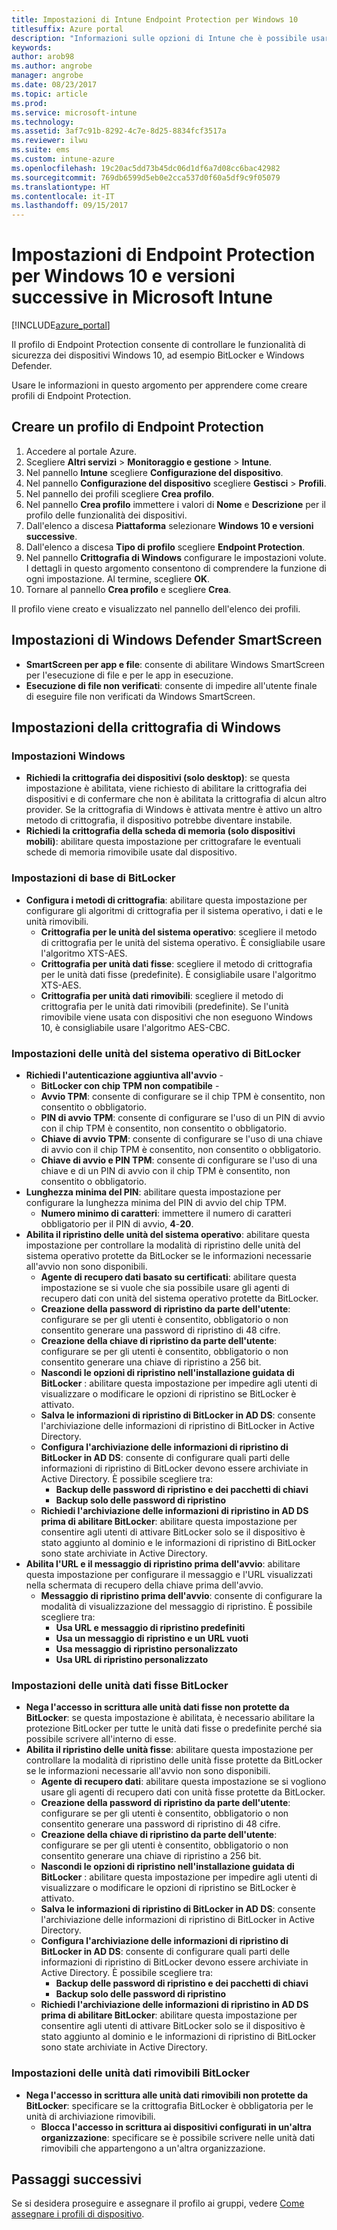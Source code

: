 ```yaml
---
title: Impostazioni di Intune Endpoint Protection per Windows 10
titlesuffix: Azure portal
description: "Informazioni sulle opzioni di Intune che è possibile usare per controllare le impostazioni di Endpoint Protection nei dispositivi Windows 10.\""
keywords: 
author: arob98
ms.author: angrobe
manager: angrobe
ms.date: 08/23/2017
ms.topic: article
ms.prod: 
ms.service: microsoft-intune
ms.technology: 
ms.assetid: 3af7c91b-8292-4c7e-8d25-8834fcf3517a
ms.reviewer: ilwu
ms.suite: ems
ms.custom: intune-azure
ms.openlocfilehash: 19c20ac5dd73b45dc06d1df6a7d08cc6bac42982
ms.sourcegitcommit: 769db6599d5eb0e2cca537d0f60a5df9c9f05079
ms.translationtype: HT
ms.contentlocale: it-IT
ms.lasthandoff: 09/15/2017
---
```

# <a name="endpoint-protection-settings-for-windows-10-and-later-in-microsoft-intune"></a>Impostazioni di Endpoint Protection per Windows 10 e versioni successive in Microsoft Intune

[!INCLUDE[azure_portal](./includes/azure_portal.md)]

Il profilo di Endpoint Protection consente di controllare le funzionalità di sicurezza dei dispositivi Windows 10, ad esempio BitLocker e Windows Defender.

Usare le informazioni in questo argomento per apprendere come creare profili di Endpoint Protection.

## <a name="create-an-endpoint-protection-profile"></a>Creare un profilo di Endpoint Protection

1. Accedere al portale Azure.
2. Scegliere **Altri servizi** > **Monitoraggio e gestione** > **Intune**.
3. Nel pannello **Intune** scegliere **Configurazione del dispositivo**.
2. Nel pannello **Configurazione del dispositivo** scegliere **Gestisci** > **Profili**.
3. Nel pannello dei profili scegliere **Crea profilo**.
4. Nel pannello **Crea profilo** immettere i valori di **Nome** e **Descrizione** per il profilo delle funzionalità dei dispositivi.
5. Dall'elenco a discesa **Piattaforma** selezionare **Windows 10 e versioni successive**.
6. Dall'elenco a discesa **Tipo di profilo** scegliere **Endpoint Protection**.
7. Nel pannello **Crittografia di Windows** configurare le impostazioni volute. I dettagli in questo argomento consentono di comprendere la funzione di ogni impostazione. Al termine, scegliere **OK**.
8. Tornare al pannello **Crea profilo** e scegliere **Crea**.

Il profilo viene creato e visualizzato nel pannello dell'elenco dei profili.

## <a name="windows-defender-smartscreen-settings"></a>Impostazioni di Windows Defender SmartScreen

- **SmartScreen per app e file**: consente di abilitare Windows SmartScreen per l'esecuzione di file e per le app in esecuzione.
- **Esecuzione di file non verificati**: consente di impedire all'utente finale di eseguire file non verificati da Windows SmartScreen.

## <a name="windows-encryption-settings"></a>Impostazioni della crittografia di Windows

### <a name="windows-settings"></a>Impostazioni Windows

- **Richiedi la crittografia dei dispositivi (solo desktop)**: se questa impostazione è abilitata, viene richiesto di abilitare la crittografia dei dispositivi e di confermare che non è abilitata la crittografia di alcun altro provider. Se la crittografia di Windows è attivata mentre è attivo un altro metodo di crittografia, il dispositivo potrebbe diventare instabile.
- **Richiedi la crittografia della scheda di memoria (solo dispositivi mobili)**: abilitare questa impostazione per crittografare le eventuali schede di memoria rimovibile usate dal dispositivo.


### <a name="bitlocker-base-settings"></a>Impostazioni di base di BitLocker

- **Configura i metodi di crittografia**: abilitare questa impostazione per configurare gli algoritmi di crittografia per il sistema operativo, i dati e le unità rimovibili.
    - **Crittografia per le unità del sistema operativo**: scegliere il metodo di crittografia per le unità del sistema operativo. È consigliabile usare l'algoritmo XTS-AES.
    - **Crittografia per unità dati fisse**: scegliere il metodo di crittografia per le unità dati fisse (predefinite). È consigliabile usare l'algoritmo XTS-AES.
    - **Crittografia per unità dati rimovibili**: scegliere il metodo di crittografia per le unità dati rimovibili (predefinite). Se l'unità rimovibile viene usata con dispositivi che non eseguono Windows 10, è consigliabile usare l'algoritmo AES-CBC.


### <a name="bitlocker-os-drive-settings"></a>Impostazioni delle unità del sistema operativo di BitLocker

- **Richiedi l'autenticazione aggiuntiva all'avvio** -
    - **BitLocker con chip TPM non compatibile** -
    - **Avvio TPM**: consente di configurare se il chip TPM è consentito, non consentito o obbligatorio.
    - **PIN di avvio TPM**: consente di configurare se l'uso di un PIN di avvio con il chip TPM è consentito, non consentito o obbligatorio.
    - **Chiave di avvio TPM**: consente di configurare se l'uso di una chiave di avvio con il chip TPM è consentito, non consentito o obbligatorio.
    - **Chiave di avvio e PIN TPM**: consente di configurare se l'uso di una chiave e di un PIN di avvio con il chip TPM è consentito, non consentito o obbligatorio.
- **Lunghezza minima del PIN**: abilitare questa impostazione per configurare la lunghezza minima del PIN di avvio del chip TPM.
    - **Numero minimo di caratteri**: immettere il numero di caratteri obbligatorio per il PIN di avvio, **4**-**20**.
- **Abilita il ripristino delle unità del sistema operativo**: abilitare questa impostazione per controllare la modalità di ripristino delle unità del sistema operativo protette da BitLocker se le informazioni necessarie all'avvio non sono disponibili.
    - **Agente di recupero dati basato su certificati**: abilitare questa impostazione se si vuole che sia possibile usare gli agenti di recupero dati con unità del sistema operativo protette da BitLocker.
    - **Creazione della password di ripristino da parte dell'utente**: configurare se per gli utenti è consentito, obbligatorio o non consentito generare una password di ripristino di 48 cifre.
    - **Creazione della chiave di ripristino da parte dell'utente**: configurare se per gli utenti è consentito, obbligatorio o non consentito generare una chiave di ripristino a 256 bit.
    - **Nascondi le opzioni di ripristino nell'installazione guidata di BitLocker** : abilitare questa impostazione per impedire agli utenti di visualizzare o modificare le opzioni di ripristino se BitLocker è attivato.
    - **Salva le informazioni di ripristino di BitLocker in AD DS**: consente l'archiviazione delle informazioni di ripristino di BitLocker in Active Directory.
    - **Configura l'archiviazione delle informazioni di ripristino di BitLocker in AD DS**: consente di configurare quali parti delle informazioni di ripristino di BitLocker devono essere archiviate in Active Directory. È possibile scegliere tra:
        - **Backup delle password di ripristino e dei pacchetti di chiavi**
        - **Backup solo delle password di ripristino**
    - **Richiedi l'archiviazione delle informazioni di ripristino in AD DS prima di abilitare BitLocker**: abilitare questa impostazione per consentire agli utenti di attivare BitLocker solo se il dispositivo è stato aggiunto al dominio e le informazioni di ripristino di BitLocker sono state archiviate in Active Directory.
- **Abilita l'URL e il messaggio di ripristino prima dell'avvio**: abilitare questa impostazione per configurare il messaggio e l'URL visualizzati nella schermata di recupero della chiave prima dell'avvio.
    - **Messaggio di ripristino prima dell'avvio**: consente di configurare la modalità di visualizzazione del messaggio di ripristino. È possibile scegliere tra:
        - **Usa URL e messaggio di ripristino predefiniti**
        - **Usa un messaggio di ripristino e un URL vuoti**
        - **Usa messaggio di ripristino personalizzato**
        - **Usa URL di ripristino personalizzato**


### <a name="bitlocker-fixed-data-drive-settings"></a>Impostazioni delle unità dati fisse BitLocker

- **Nega l'accesso in scrittura alle unità dati fisse non protette da BitLocker**: se questa impostazione è abilitata, è necessario abilitare la protezione BitLocker per tutte le unità dati fisse o predefinite perché sia possibile scrivere all'interno di esse.
- **Abilita il ripristino delle unità fisse**: abilitare questa impostazione per controllare la modalità di ripristino delle unità fisse protette da BitLocker se le informazioni necessarie all'avvio non sono disponibili.
    - **Agente di recupero dati**: abilitare questa impostazione se si vogliono usare gli agenti di recupero dati con unità fisse protette da BitLocker.
    - **Creazione della password di ripristino da parte dell'utente**: configurare se per gli utenti è consentito, obbligatorio o non consentito generare una password di ripristino di 48 cifre.  
    - **Creazione della chiave di ripristino da parte dell'utente**: configurare se per gli utenti è consentito, obbligatorio o non consentito generare una chiave di ripristino a 256 bit.
    - **Nascondi le opzioni di ripristino nell'installazione guidata di BitLocker** : abilitare questa impostazione per impedire agli utenti di visualizzare o modificare le opzioni di ripristino se BitLocker è attivato.
    - **Salva le informazioni di ripristino di BitLocker in AD DS**: consente l'archiviazione delle informazioni di ripristino di BitLocker in Active Directory.
    - **Configura l'archiviazione delle informazioni di ripristino di BitLocker in AD DS**: consente di configurare quali parti delle informazioni di ripristino di BitLocker devono essere archiviate in Active Directory. È possibile scegliere tra:
        - **Backup delle password di ripristino e dei pacchetti di chiavi**
        - **Backup solo delle password di ripristino**
    - **Richiedi l'archiviazione delle informazioni di ripristino in AD DS prima di abilitare BitLocker**: abilitare questa impostazione per consentire agli utenti di attivare BitLocker solo se il dispositivo è stato aggiunto al dominio e le informazioni di ripristino di BitLocker sono state archiviate in Active Directory.


### <a name="bitlocker-removable-data-drive-settings"></a>Impostazioni delle unità dati rimovibili BitLocker

- **Nega l'accesso in scrittura alle unità dati rimovibili non protette da BitLocker**: specificare se la crittografia BitLocker è obbligatoria per le unità di archiviazione rimovibili.
    - **Blocca l'accesso in scrittura ai dispositivi configurati in un'altra organizzazione**: specificare se è possibile scrivere nelle unità dati rimovibili che appartengono a un'altra organizzazione.



## <a name="next-steps"></a>Passaggi successivi

Se si desidera proseguire e assegnare il profilo ai gruppi, vedere [Come assegnare i profili di dispositivo](device-profile-assign.md).
